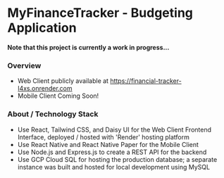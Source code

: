 # MyFinanceTracker - Budgeting Application

**Note that this project is currently a work in progress...**

### Overview
* Web Client publicly available at https://financial-tracker-l4xs.onrender.com
* Mobile Client Coming Soon!

### About / Technology Stack
* Use React, Tailwind CSS, and Daisy UI for the Web Client Frontend Interface, deployed / hosted with 'Render' hosting platform
* Use React Native and React Native Paper for the Mobile Client
* Use Node.js and Express.js to create a REST API for the backend
* Use GCP Cloud SQL for hosting the production database; a separate instance was built and hosted for local development using MySQL
